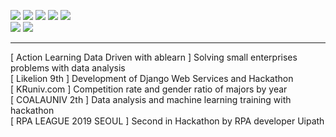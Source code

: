 <p align="">
  <img src="https://img.shields.io/badge/Python-3766AB?style=flat-square&logo=Python&logoColor=white"/>
  <img src="https://img.shields.io/badge/Django-092E20?style=flat-square&logo=Django&logoColor=white"/>
  <img src="https://img.shields.io/badge/Javascript-ffb13b?style=flat-square&logo=javascript&logoColor=white"/>
  <img src="https://img.shields.io/badge/Android-3DDC84?style=flat-square&logo=Android&logoColor=white"/>
  <img src="https://img.shields.io/badge/Node.js-339933?style=flat-square&logo=node.js&logoColor=white"/>

  <br>
  <img src="https://img.shields.io/badge/Adobe Photoshop-31A8FF?style=flat-square&logo=Adobe-Photoshop&logoColor=white"/>
  <img src="https://img.shields.io/badge/Adobe Premiere Pro-9999FF?style=flat-square&logo=Adobe-Premiere-Pro&logoColor=white"/>
</p>
<!--
https://simpleicons.org/
-->
<hr>
[ Action Learning Data Driven with ablearn ] Solving small enterprises problems with data analysis<br>
[ Likelion 9th ] Development of Django Web Services and Hackathon<br>
[ KRuniv.com ] Competition rate and gender ratio of majors by year<br>
[ COALAUNIV 2th ] Data analysis and machine learning training with hackathon<br>
[ RPA LEAGUE 2019 SEOUL ] Second in Hackathon by RPA developer Uipath<br>
